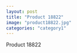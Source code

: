 ```yaml
---
layout: post
title: "Product 18822"
image: "product18822.jpg"
categories: "category1"
---
```

Product 18822
